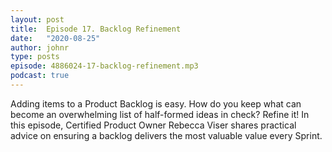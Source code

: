 ```yaml
---
layout: post
title:  Episode 17. Backlog Refinement
date:   "2020-08-25"
author: johnr
type: posts
episode: 4886024-17-backlog-refinement.mp3
podcast: true
---
```


Adding items to a Product Backlog is easy. How do you keep what can become an overwhelming list of half-formed ideas in check? Refine it! In this episode, Certified Product Owner Rebecca Viser shares practical advice on ensuring a backlog delivers the most valuable value every Sprint.
